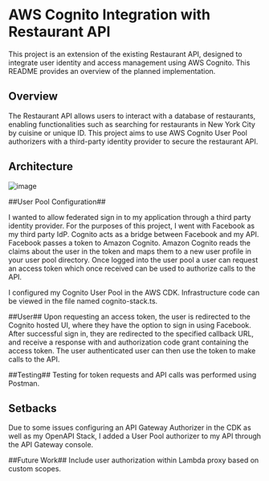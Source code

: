 # AWS Cognito Integration with Restaurant API #

This project is an extension of the existing Restaurant API, designed to integrate user identity and access management using AWS Cognito. This README provides an overview of the planned implementation.

## Overview ##
The Restaurant API allows users to interact with a database of restaurants, enabling functionalities such as searching for restaurants in New York City by cuisine or unique ID. This project aims to use AWS Cognito User Pool authorizers with a third-party identity provider to secure the restaurant API. 

## Architecture ##

![image](https://github.com/user-attachments/assets/383bc13b-5340-47b9-903a-a0691cfdb907)

##User Pool Configuration##

I wanted to allow federated sign in to my application through a third party identity provider.  For the purposes of this project, I went with Facebook as my third party IdP.  Cognito acts as a bridge between Facebook and my API.  Facebook passes a token to Amazon Cognito. Amazon Cognito reads the claims about the user in the token and maps them to a new user profile in your user pool directory.  Once logged into the user pool a user can request an access token which once received can be used to authorize calls to the API.    

I configured my Cognito User Pool in the AWS CDK.  Infrastructure code can be viewed in the file named cognito-stack.ts.  

##User##
Upon requesting an access token, the user is redirected to the Cognito hosted UI, where they have the option to sign in using Facebook.  After successful sign in, they are redirected to the specified callback URL, and receive a response with and authorization code grant containing the access token.  The user authenticated user can then use the token to make calls to the API.

##Testing##
Testing for token requests and API calls was performed using Postman.

## Setbacks
Due to some issues configuring an API Gateway Authorizer in the CDK as well as my OpenAPI Stack, I added a User Pool authorizer to my API through the API Gateway console.  

##Future Work##
Include user authorization within Lambda proxy based on custom scopes.




